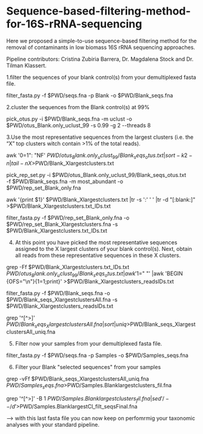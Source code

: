 # Sequence-based-filtering-method-for-16S-rRNA-sequencing

Here we proposed a simple-to-use sequence-based filtering method for the removal of contaminants in low biomass 16S rRNA sequencing approaches.

Pipeline contributors: Cristina Zubiria Barrera, Dr. Magdalena Stock and Dr. Tilman Klassert.


1.filter the sequences of your blank control(s) from your demultiplexed fasta file.
 
filter_fasta.py 
	-f $PWD/seqs.fna 
	-p Blank 
	-o $PWD/Blank_seqs.fna
	
	
2.cluster the sequences from the Blank control(s) at 99% 

pick_otus.py 
	-i $PWD/Blank_seqs.fna 
	-m uclust 
	-o $PWD/otus_Blank.only_uclust_99 
	-s 0.99 
	-g 2 
	--threads 8
	
3.Use the most representative sequences from the largest clusters (i.e. the “X” top clusters witch contain >1% of the total reads).  

awk '$0=$1": "NF' $PWD/otus_Blank.only_uclust_99/Blank_seqs_otus.txt |sort -k 2 -n |tail -n X >$PWD/Blank_Xlargestclusters.txt

pick_rep_set.py 
	-i $PWD/otus_Blank.only_uclust_99/Blank_seqs_otus.txt 	
	-f $PWD/Blank_seqs.fna 
	-m most_abundant 
	-o $PWD/rep_set_Blank_only.fna
	
awk '{print $1}' $PWD/Blank_Xlargestclusters.txt |tr -s ':' ' ' |tr -d "[:blank:]" >$PWD/Blank_Xlargestclusters.txt_IDs.txt

filter_fasta.py 
	-f $PWD/rep_set_Blank_only.fna 
	-o $PWD/rep_set_Blank_Xlargestclusters.fna 
	-s $PWD/Blank_Xlargestclusters.txt_IDs.txt
	

4. At this point you have picked the most representative sequences assigned to the X largest clusters of your blank control(s). Next, obtain all reads from these representative sequences in these X clusters.

grep -Ff $PWD/Blank_Xlargestclusters.txt_IDs.txt $PWD/otus_Blank.only_uclust_99/Blank_seqs_otus.txt | awk '$1=" "' |awk 'BEGIN {OFS="\n"}{$1=$1;print}' >$PWD/Blank_Xlargestclusters_readsIDs.txt

filter_fasta.py 
	-f $PWD/Blank_seqs.fna 
	-o $PWD/Blank_seqs_XlargestclustersAll.fna 
	-s $PWD/Blank_Xlargestclusters_readsIDs.txt

grep '^[^>]' $PWD/Blank_seqs_XlargestclustersAll.fna |sort|uniq >$PWD/Blank_seqs_XlargestclustersAll_uniq.fna

5. Filter now your samples from your demultiplexed fasta file.

filter_fasta.py 
	-f $PWD/seqs.fna 
	-p Samples 
	-o $PWD/Samples_seqs.fna


6. Filter your Blank "selected sequences" from your samples 

grep -vFf $PWD/Blank_seqs_XlargestclustersAll_uniq.fna $PWD/Samples_seqs.fna >$PWD/Samples.Blanklargestclusters_fil.fna

grep '^[^>]' -B 1 $PWD/Samples.Blanklargestclusters_fil.fna |sed '/--/d' >$PWD/Samples.BlanklargestCl_filt_seqsFinal.fna

--> with this last fasta file you can now keep on perfomrmig your taxonomic analyses with your standard pipeline.

